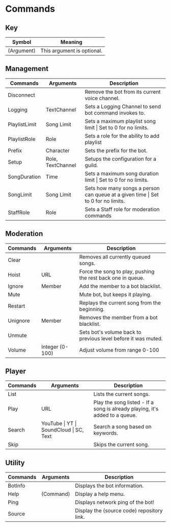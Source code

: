 # Commands

## Key
| Symbol     | Meaning                    |
| ---------- | -------------------------- |
| (Argument) | This argument is optional. |

## Management
| Commands      | Arguments         | Description                                                                       |
| ------------- | ----------------- | --------------------------------------------------------------------------------- |
| Disconnect    | <none>            | Remove the bot from its current voice channel.                                    |
| Logging       | TextChannel       | Sets a Logging Channel to send bot command invokes to.                            |
| PlaylistLimit | Song Limit        | Sets a maximum playlist song limit \| Set to 0 for no limits.                     |
| PlaylistRole  | Role              | Sets a role for the ability to add playlist                                       |
| Prefix        | Character         | Sets the prefix for the bot.                                                      |
| Setup         | Role, TextChannel | Setups the configuration for a guild.                                             |
| SongDuration  | Time              | Sets a maximum song duration limit \| Set to 0 for no limits.                     |
| SongLimit     | Song Limit        | Sets how many songs a person can queue at a given time \| Set to 0 for no limits. |
| StaffRole     | Role              | Sets a Staff role for moderation commands                                         |

## Moderation
| Commands | Arguments       | Description                                                   |
| -------- | --------------- | ------------------------------------------------------------- |
| Clear    | <none>          | Removes all currently queued songs.                           |
| Hoist    | URL             | Force the song to play, pushing the rest back one in queue.   |
| Ignore   | Member          | Add the member to a bot blacklist.                            |
| Mute     | <none>          | Mute bot, but keeps it playing.                               |
| Restart  | <none>          | Replays the current song from the beginning.                  |
| Unignore | Member          | Removes the member from a bot blacklist.                      |
| Unmute   | <none>          | Sets bot's volume back to previous level before it was muted. |
| Volume   | Integer (0-100) | Adjust volume from range 0-100                                |

## Player
| Commands | Arguments                               | Description                                                                 |
| -------- | --------------------------------------- | --------------------------------------------------------------------------- |
| List     | <none>                                  | Lists the current songs.                                                    |
| Play     | URL                                     | Play the song listed - If a song is already playing, it's added to a queue. |
| Search   | YouTube \| YT \| SoundCloud \| SC, Text | Search a song based on keywords.                                            |
| Skip     | <none>                                  | Skips the current song.                                                     |

## Utility
| Commands | Arguments | Description                                |
| -------- | --------- | ------------------------------------------ |
| BotInfo  | <none>    | Displays the bot information.              |
| Help     | (Command) | Display a help menu.                       |
| Ping     | <none>    | Displays network ping of the bot!          |
| Source   | <none>    | Display the (source code) repository link. |

